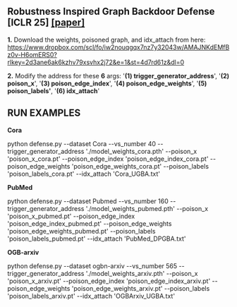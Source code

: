 ## Robustness Inspired Graph Backdoor Defense [ICLR 25] [[paper]](https://openreview.net/forum?id=trKNi4IUiP&referrer=%5BAuthor%20Console%5D(%2Fgroup%3Fid%3DICLR.cc%2F2025%2FConference%2FAuthors%23your-submissions))


**1.** Download the weights, poisoned graph, and idx_attach from here: https://www.dropbox.com/scl/fo/iw2nouqgqx7nz7y32043w/AMAJNKdEMfBz0v-H6omERS0?rlkey=2d3ane6ak6kzhv79xsvhx2j72&e=1&st=4d7rd61z&dl=0

  
  

**2.** Modify the address for these **6** args: '**(1) trigger_generator_address**', '**(2) poison_x**', '**(3) poison_edge_index**', '**(4) poison_edge_weights**', '**(5) poison_labels'**, '**(6) idx_attach**'

## RUN EXAMPLES

 

**Cora**

  

python defense.py --dataset Cora --vs_number 40 --trigger_generator_address './model_weights_cora.pth' --poison_x 'poison_x_cora.pt' --poison_edge_index 'poison_edge_index_cora.pt' --poison_edge_weights 'poison_edge_weights_cora.pt' --poison_labels 'poison_labels_cora.pt' --idx_attach 'Cora_UGBA.txt'

  

**PubMed**

  

python defense.py --dataset Pubmed --vs_number 160 --trigger_generator_address './model_weights_pubmed.pth' --poison_x 'poison_x_pubmed.pt' --poison_edge_index 'poison_edge_index_pubmed.pt' --poison_edge_weights 'poison_edge_weights_pubmed.pt' --poison_labels 'poison_labels_pubmed.pt' --idx_attach 'PubMed_DPGBA.txt'

  

**OGB-arxiv**

  

python defense.py --dataset ogbn-arxiv --vs_number 565 --trigger_generator_address './model_weights_arxiv.pth' --poison_x 'poison_x_arxiv.pt' --poison_edge_index 'poison_edge_index_arxiv.pt' --poison_edge_weights 'poison_edge_weights_arxiv.pt' --poison_labels 'poison_labels_arxiv.pt' --idx_attach 'OGBArxiv_UGBA.txt'


